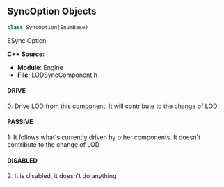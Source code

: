 ## SyncOption Objects

```python
class SyncOption(EnumBase)
```

ESync Option

**C++ Source:**

- **Module**: Engine
- **File**: LODSyncComponent.h

<a id="unreal.SyncOption.DRIVE"></a>

#### DRIVE

0: Drive LOD from this component. It will contribute to the change of LOD

<a id="unreal.SyncOption.PASSIVE"></a>

#### PASSIVE

1: It follows what's currently driven by other components. It doesn't contribute to the change of LOD

<a id="unreal.SyncOption.DISABLED"></a>

#### DISABLED

2: It is disabled, it doesn't do anything

<a id="unreal.SplinePointType"></a>